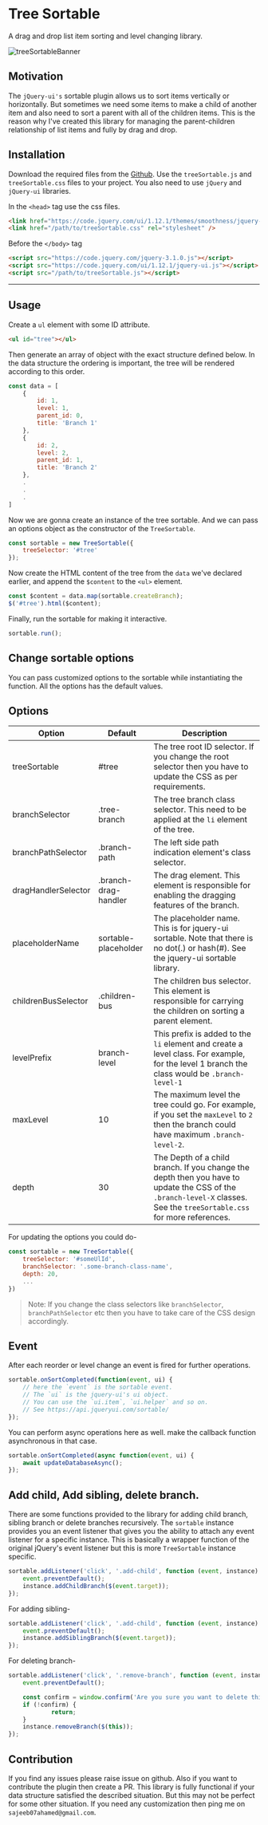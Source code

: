 # Tree Sortable
A drag and drop list item sorting and level changing library. 

![treeSortableBanner](https://user-images.githubusercontent.com/5783354/163663867-9a404565-1550-4eac-afb7-a1f50fddd7c8.gif)

## Motivation
The `jQuery-ui's` sortable plugin allows us to sort items vertically or horizontally. But sometimes we need some items to make a child of another item and also need to sort a parent with all of the children items.
This is the reason why I've created this library for managing the parent-children relationship of list items and fully by drag and drop.

## Installation
Download the required files from the [Github](https://github.com/ahamed/treeSortable/archive/refs/heads/master.zip). Use the `treeSortable.js` and `treeSortable.css` files to your project.
You also need to use `jQuery` and `jQuery-ui` libraries.

In the `<head>` tag use the css files.
```html
<link href="https://code.jquery.com/ui/1.12.1/themes/smoothness/jquery-ui.css" rel="stylesheet" type="text/css" />
<link href="/path/to/treeSortable.css" rel="stylesheet" />
```

Before the `</body>` tag
```html
<script src="https://code.jquery.com/jquery-3.1.0.js"></script>
<script src="https://code.jquery.com/ui/1.12.1/jquery-ui.js"></script>
<script src="/path/to/treeSortable.js"></script>
```

---

## Usage
Create a `ul` element with some ID attribute.

```html
<ul id="tree"></ul>
```

Then generate an array of object with the exact structure defined below.
In the data structure the ordering is important, the tree will be rendered according to this order.

```js
const data = [
	{
		id: 1,
		level: 1,
		parent_id: 0,
		title: 'Branch 1'
	},
	{
		id: 2,
		level: 2,
		parent_id: 1,
		title: 'Branch 2'
	},
	.
	.
	.
]
```

Now we are gonna create an instance of the tree sortable. And we can pass an options object as the constructor of the `TreeSortable`.


```js
const sortable = new TreeSortable({
	treeSelector: '#tree'
});
```

Now create the HTML content of the tree from the `data` we've declared earlier, and append the `$content` to the `<ul>` element.
```js
const $content = data.map(sortable.createBranch);
$('#tree').html($content);
```

Finally, run the sortable for making it interactive.

```js
sortable.run();
```

## Change sortable options
You can pass customized options to the sortable while instantiating the function. All the options has the default values.

## Options
| Option | Default | Description |
|--------| --------| ------------|
| treeSortable | #tree | The tree root ID selector. If you change the root selector then you have to update the CSS as per requirements.|
| branchSelector | .tree-branch | The tree branch class selector. This need to be applied at the `li` element of the tree.|
|branchPathSelector| .branch-path | The left side path indication element's class selector. |
|dragHandlerSelector| .branch-drag-handler| The drag element. This element is responsible for enabling the dragging features of the branch.|
|placeholderName| sortable-placeholder | The placeholder name. This is for jquery-ui sortable. Note that there is no dot(.) or hash(#). See the jquery-ui sortable library.|
|childrenBusSelector| .children-bus| The children bus selector. This element is responsible for carrying the children on sorting a parent element.|
|levelPrefix| branch-level| This prefix is added to the `li` element and create a level class. For example, for the level 1 branch the class would be `.branch-level-1`|
|maxLevel| 10 | The maximum level the tree could go. For example, if you set the `maxLevel` to `2` then the branch could have maximum `.branch-level-2`.|
|depth| 30 | The Depth of a child branch. If you change the depth then you have to update the CSS of the `.branch-level-X` classes. See the `treeSortable.css` for more references.|


For updating the options you could do-
```js
const sortable = new TreeSortable({
	treeSelector: '#someUlId',
	branchSelector: '.some-branch-class-name',
	depth: 20,
	...
})
```

>Note: If you change the class selectors like `branchSelector`, `branchPathSelector` etc then you have to take care of the CSS design accordingly.


## Event
After each reorder or level change an event is fired for further operations.
```js
sortable.onSortCompleted(function(event, ui) {
	// here the `event` is the sortable event.
	// The `ui` is the jquery-ui's ui object.
	// You can use the `ui.item`, `ui.helper` and so on.
	// See https://api.jqueryui.com/sortable/
});
```

You can perform async operations here as well. make the callback function asynchronous in that case.

```js
sortable.onSortCompleted(async function(event, ui) {
	await updateDatabaseAsync();
});
```

## Add child, Add sibling, delete branch.
There are some functions provided to the library for adding child branch, sibling branch or delete branches recursively.
The `sortable` instance provides you an event listener that gives you the ability to attach any event listener for a specific instance.
This is basically a wrapper function of the original jQuery's event listener but this is more `TreeSortable` instance specific.



```js
sortable.addListener('click', '.add-child', function (event, instance) {
	event.preventDefault();
	instance.addChildBranch($(event.target));
});
```

For adding sibling-

```js
sortable.addListener('click', '.add-child', function (event, instance) {
	event.preventDefault();
	instance.addSiblingBranch($(event.target));
});
```

For deleting branch-

```js
sortable.addListener('click', '.remove-branch', function (event, instance) {
	event.preventDefault();

	const confirm = window.confirm('Are you sure you want to delete this branch?');
	if (!confirm) {
			return;
	}
	instance.removeBranch($(this));
});
```

## Contribution
If you find any issues please raise issue on github. Also if you want to contribute the plugin then create a PR.
This library is fully functional if your data structure satisfied the described situation. But this may not be perfect for some other situation.
If you need any customization then ping me on `sajeeb07ahamed@gmail.com`.


